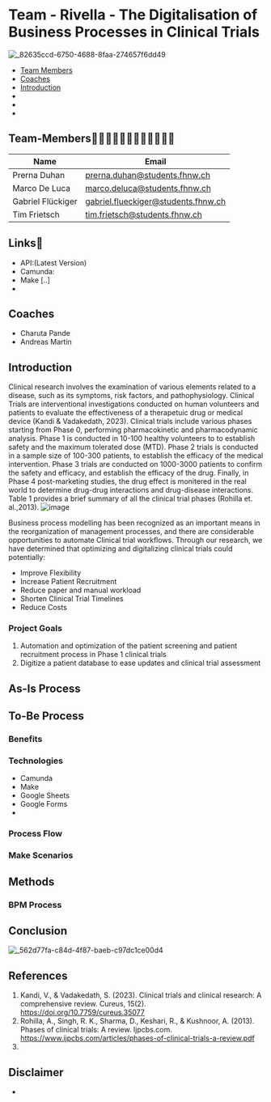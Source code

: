 # Team - Rivella - The Digitalisation of Business Processes in Clinical Trials
![_82635ccd-6750-4688-8faa-274657f6dd49](https://github.com/DigiBP/Team-Rivella/assets/149072194/d2bd0693-bb4b-44e5-b34f-d3c5f186c4ca)

- [Team Members](#team-members-👨🏽‍⚕👨🏽‍⚕️👩🏻‍⚕️👨🏽‍⚕️) 
- [Coaches](#coaches) 
- [Introduction](#introduction)
-
-
-


## Team-Members👨🏻‍⚕️👨🏼‍⚕️👩🏻‍⚕️👨🏽‍⚕️
|Name|Email|
|----------|---------------|
|Prerna Duhan|prerna.duhan@students.fhnw.ch|
|Marco De Luca|marco.deluca@students.fhnw.ch|
|Gabriel Flückiger|gabriel.flueckiger@students.fhnw.ch|
|Tim Frietsch|tim.frietsch@students.fhnw.ch|

## Links🔗
- API:(Latest Version)
- Camunda:
- Make [..]
- 

## Coaches
- Charuta Pande
- Andreas Martin

## Introduction 

Clinical research involves the examination of various elements related to a disease, such as its symptoms, risk factors, and pathophysiology. Clinical Trials are interventional investigations conducted on human volunteers and patients to evaluate the effectiveness of a therapetuic drug or medical device (Kandi & Vadakedath, 2023). Clinical trials include various phases starting from Phase 0, performing pharmacokinetic and pharmacodynamic analysis. Phase 1 is conducted in 10-100 healthy volunteers to to establish safety and the maximum tolerated dose (MTD). Phase 2 trials is conducted in a sample size of 100-300 patients, to establish the efficacy of the medical intervention. Phase 3 trials are conducted on 1000-3000 patients to confirm the safety and efficacy, and establish the efficacy of the drug. Finally, in Phase 4 post-marketing studies, the drug effect is monitered in the real world to determine drug-drug interactions and drug-disease interactions. Table 1 provides a brief summary of all the clinical trial phases (Rohilla et. al.,2013). 
![image](https://github.com/DigiBP/Team-Rivella/assets/149072194/76e1099d-5f96-4762-8446-a7b2d39d2f50)

Business process modelling has been recognized as an important means in the reorganization of management processes, and there are considerable opportunities to automate Clinical trial workflows. Through our research, we have determined that optimizing and digitalizing clinical trials could potentially: 
- Improve Flexibility
- Increase Patient Recruitment
- Reduce paper and manual workload
- Shorten Clinical Trial Timelines
- Reduce Costs
  
### Project Goals
1. Automation and optimization of the patient screening and patient recruitment process in Phase 1 clinical trials 
2. Digitize a patient database to ease updates and clinical trial assessment

## As-Is Process

## To-Be Process

### Benefits

### Technologies
- Camunda
- Make
- Google Sheets
- Google Forms
- 

### Process Flow 

### Make Scenarios

## Methods



### BPM Process



## Conclusion

![_562d77fa-c84d-4f87-baeb-c97dc1ce00d4](https://github.com/DigiBP/Team-Rivella/assets/149072194/9abccddc-c1ed-4577-acbd-eff3f78e1205)


## References 
1. Kandi, V., & Vadakedath, S. (2023). Clinical trials and clinical research: A comprehensive review. Cureus, 15(2). https://doi.org/10.7759/cureus.35077
2. Rohilla, A., Singh, R. K., Sharma, D., Keshari, R., & Kushnoor, A. (2013). Phases of clinical trials: A review. Ijpcbs.com. https://www.ijpcbs.com/articles/phases-of-clinical-trials-a-review.pdf
3. 

## Disclaimer 
- 

 





